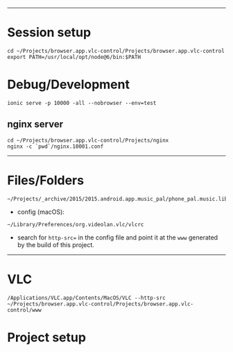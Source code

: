 

-------------------------------------------------------------------------------


Session setup
=============



```
cd ~/Projects/browser.app.vlc-control/Projects/browser.app.vlc-control
export PATH=/usr/local/opt/node@6/bin:$PATH
```



Debug/Development
=================


```
ionic serve -p 10000 -all --nobrowser --env=test
```

nginx server
------------

```
cd ~/Projects/browser.app.vlc-control/Projects/nginx
nginx -c `pwd`/nginx.10001.conf
```


-------------------------------------------------------------------------------

Files/Folders
=============


```
~/Projects/_archive/2015/2015.android.app.music_pal/phone_pal.music.library/src/phone_pal/music/library
```

* config (macOS):
```
~/Library/Preferences/org.videolan.vlc/vlcrc
```

* search for `http-src=` in the config file and point it at the `www` generated by the build of this project.

-------------------------------------------------------------------------------

VLC
===


```
/Applications/VLC.app/Contents/MacOS/VLC --http-src ~/Projects/browser.app.vlc-control/Projects/browser.app.vlc-control/www
```


Project setup
=============



```
```
